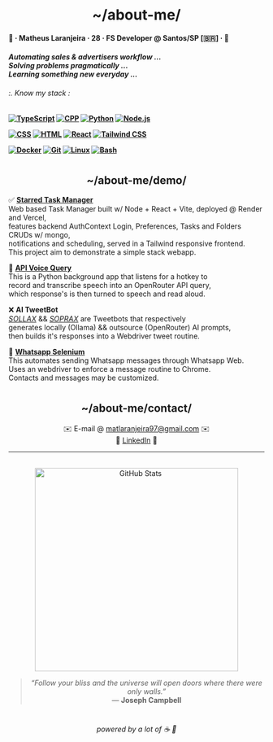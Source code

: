 <div >
  <h1 align ="center">~/about-me/</h1>
  <h4><p>🍊 · Matheus Laranjeira · 28 · FS Developer @ Santos/SP [🇧🇷] · 🍊<br></p></h3>
  <h4><i>
    Automating sales & advertisers workflow ...
    <br>Solving problems pragmatically ...
    <br>Learning something new everyday ...
  <h6>:. Know my stack :</i></h6>
<p>
  <a href="https://www.typescriptlang.org/docs/"><img src="https://skillicons.dev/icons?i=ts" alt="TypeScript"/></a>
  <a href="https://cppreference.com"><img src="https://skillicons.dev/icons?i=cpp" alt="CPP"/></a>
  <a href="https://docs.python.org/3/"><img src="https://skillicons.dev/icons?i=python" alt="Python"/></a>
  <a href="https://nodejs.org/en/docs/"><img src="https://skillicons.dev/icons?i=nodejs" alt="Node.js"/></a>
  
</p>
<p>
  <a href="https://developer.mozilla.org/en-US/docs/Web/CSS"><img src="https://skillicons.dev/icons?i=css" alt="CSS"/></a>
  <a href="https://developer.mozilla.org/en-US/docs/Web/HTML"><img src="https://skillicons.dev/icons?i=html" alt="HTML"/></a>
  <a href="https://reactjs.org/docs/getting-started.html"><img src="https://skillicons.dev/icons?i=react" alt="React"/></a>
  <a href="https://tailwindcss.com/docs"><img src="https://skillicons.dev/icons?i=tailwind" alt="Tailwind CSS"/></a>
</p>
<p>
  <a href="https://docs.docker.com/"><img src="https://skillicons.dev/icons?i=docker" alt="Docker"/></a>
  <a href="https://git-scm.com/doc"><img src="https://skillicons.dev/icons?i=git" alt="Git"/></a>
  <a href="https://www.kernel.org/doc/html/latest/"><img src="https://skillicons.dev/icons?i=linux" alt="Linux"/></a>
  <a href="https://www.gnu.org/software/bash/manual/bash.html"><img src="https://skillicons.dev/icons?i=bash" alt="Bash"/></a>
</p>

<h1></h1> 
<h2 align ="center">~/about-me/demo/</h2>

✅ <a href="https://github.com/naranjii/stm-front"><b>Starred Task Manager</b></a><br>
Web based Task Manager built w/ Node + React + Vite, deployed @ Render and Vercel,<br>features backend AuthContext Login, Preferences, Tasks and Folders CRUDs w/ mongo,<br> notifications and scheduling, served in a Tailwind responsive frontend.<br>This project aim to demonstrate a simple stack webapp.<br>

🤖 <a href="https://github.com/naranjii/tourmaline-ai-assistant"><b>API Voice Query</b></a><br>
This is a Python background app that listens for a hotkey to<br>record and transcribe speech into an OpenRouter API query,<br>which response's is then turned to speech and read aloud.<br>
  
❌ <b>AI TweetBot</b><br>
<a href="https://github.com/naranjii/sollax"><i>SOLLAX</i></a> && <a href="https://github.com/naranjii/soprax"><i>SOPRAX</i></a> are Tweetbots that respectively<br>generates locally (Ollama) && outsource (OpenRouter) AI prompts,<br> then builds it's responses into a Webdriver tweet routine.<br>

📰 <a href="https://github.com/naranjii/wppweb-send-message-ai"><b>Whatsapp Selenium</b></a><br>
This automates sending Whatsapp messages through Whatsapp Web.<br> Uses an webdriver to enforce a message routine to Chrome.<br>Contacts and messages may be customized.<br>

<h1></h1> 
<h2 align ="center">~/about-me/contact/</h2>
<div align ="center">
✉️ E-mail @ <a href="mailto:matlaranjeira97@gmail.com">matlaranjeira97@gmail.com</a> ✉️
<br>💼 <a href="https://www.linkedin.com/in/matheuslaranjeira/">LinkedIn</a> 💼

---

  <br><a><img src="https://github-readme-stats.vercel.app/api?username=naranjii&show_icons=true&theme=gruvbox&hide_border=true&count_private=true" alt="GitHub Stats" style="width: 400px; height: auto;"/>
    
  > _“Follow your bliss and the universe will open doors where there were only walls.”_  
  > — **Joseph Campbell**
  <h1></h1>
<h6>powered by a lot of ☕ 🤗</p></div>
</div>

  
